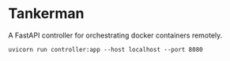 # Tankerman
A FastAPI controller for orchestrating docker containers remotely.

```
uvicorn run controller:app --host localhost --port 8080
```
